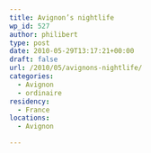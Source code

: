 ```yaml
---
title: Avignon’s nightlife
wp_id: 527
author: philibert
type: post
date: 2010-05-29T13:17:21+00:00
draft: false
url: /2010/05/avignons-nightlife/
categories:
  - Avignon
  - ordinaire
residency:
  - France
locations:
  - Avignon

---
```

[<img src="/uploads/2010/05/l_1600_1200_D8FC81B6-11B8-4F9B-B208-9892EEC7BD32.jpeg" alt="" class="alignnone size-full" />][1]

 [1]: /uploads/2010/05/l_1600_1200_D8FC81B6-11B8-4F9B-B208-9892EEC7BD32.jpeg